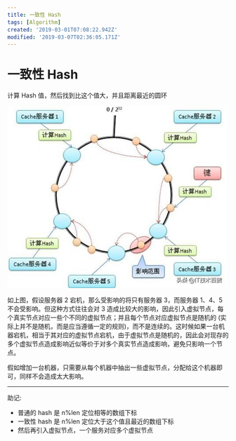 ```yaml
---
title: 一致性 Hash
tags: [Algorithm]
created: '2019-03-01T07:08:22.942Z'
modified: '2019-03-07T02:36:05.171Z'
---
```


# 一致性 Hash
计算 Hash 值，然后找到比这个值大，并且距离最近的圆环

<img src="../attachments/consistent-hash.jpg">

如上图，假设服务器 2 宕机，那么受影响的将只有服务器 3，而服务器 1、4、5 不会受影响。但这种方式往往会对 3 造成比较大的影响，因此引入虚拟节点，每个真实节点对应一些个不同的虚拟节点；并且每个节点对应虚拟节点是随机的 (实际上并不是随机，而是应当遵循一定的规则)，而不是连续的。这时候如果一台机器宕机，相当于其对应的虚拟节点宕机，由于虚拟节点是随机的，因此会对现存的多个虚拟节点造成影响近似等价于对多个真实节点造成影响，避免只影响一个节点。

假如增加一台机器，只需要从每个机器中抽出一些虚拟节点，分配给这个机器即可，同样不会造成太大影响。

---

助记:
* 普通的 hash 是 n%len 定位相等的数组下标
* 一致性 hash 是 n%len 定位大于这个值且最近的数组下标
* 然后再引入虚拟节点，一个服务对应多个虚拟节点
